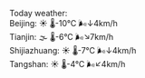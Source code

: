 Today weather:  
Beijing: ☀️   🌡️-10°C 🌬️↓4km/h  
Tianjin: 🌫  🌡️-6°C 🌬️↘7km/h  
Shijiazhuang: ☀️   🌡️-7°C 🌬️↓4km/h  
Tangshan: ☀️   🌡️-4°C 🌬️↙4km/h  
